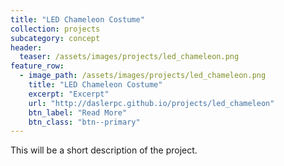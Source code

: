 ```yaml
---
title: "LED Chameleon Costume"
collection: projects
subcategory: concept
header: 
  teaser: /assets/images/projects/led_chameleon.png
feature_row: 
  - image_path: /assets/images/projects/led_chameleon.png
    title: "LED Chameleon Costume"
    excerpt: "Excerpt"
    url: "http://daslerpc.github.io/projects/led_chameleon"
    btn_label: "Read More"
    btn_class: "btn--primary"
---
```


This will be a short description of the project.